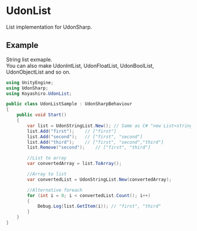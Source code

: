 # UdonList

List implementation for UdonSharp.

## Example

String list exmaple.  
You can also make UdonIntList, UdonFloatList, UdonBoolList, UdonObjectList and so on.

```cs
using UnityEngine;
using UdonSharp;
using Koyashiro.UdonList;

public class UdonListSample : UdonSharpBehaviour
{
    public void Start()
    {
        var list = UdonStringList.New(); // Same as C# "new List<string>()";
        list.Add("first");    // ["first"]
        list.Add("second");   // ["first", "second"]
        list.Add("third");    // ["first", "second","third"]
        list.Remove("second");    // ["first", "third"]

        //List to array
        var convertedArray = list.ToArray();

        //Array to list
        var convertedList = UdonStringList.New(convertedArray);

        //Alternative foreach
        for (int i = 0; i < convertedList.Count(); i++)
        {
            Debug.Log(list.GetItem(i)); // "first", "third"
        }
    }
}
```
